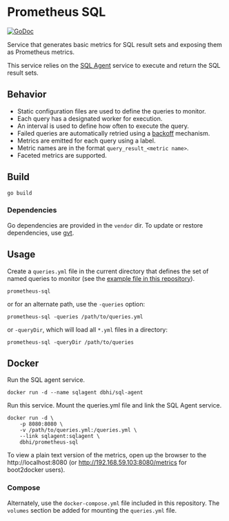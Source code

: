 # Prometheus SQL

[![GoDoc](https://godoc.org/github.com/peakgames/prometheus-sql?status.svg)](https://godoc.org/github.com/peakgames/prometheus-sql)

Service that generates basic metrics for SQL result sets and exposing them as Prometheus metrics.

This service relies on the [SQL Agent](https://github.com/peakgames/sql-agent) service to execute and return the SQL result sets.

## Behavior

- Static configuration files are used to define the queries to monitor.
- Each query has a designated worker for execution.
- An interval is used to define how often to execute the query.
- Failed queries are automatically retried using a [backoff](https://en.wikipedia.org/wiki/Exponential_backoff) mechanism.
- Metrics are emitted for each query using a label.
- Metric names are in the format `query_result_<metric name>`.
- Faceted metrics are supported.

## Build

```
go build
```

### Dependencies

Go dependencies are provided in the `vendor` dir. To update or restore dependencies, use [gvt](https://github.com/FiloSottile/gvt).


## Usage

Create a `queries.yml` file in the current directory that defines the set of named queries to monitor (see the [example file in this repository](./example-queries.yml)).

```
prometheus-sql
```

or for an alternate path, use the `-queries` option:

```
prometheus-sql -queries /path/to/queries.yml
```

or `-queryDir`, which will load all `*.yml` files in a directory:

```
prometheus-sql -queryDir /path/to/queries
```


## Docker

Run the SQL agent service.

```
docker run -d --name sqlagent dbhi/sql-agent
```


Run this service. Mount the queries.yml file and link the SQL Agent service.

```
docker run -d \
    -p 8080:8080 \
    -v /path/to/queries.yml:/queries.yml \
    --link sqlagent:sqlagent \
    dbhi/prometheus-sql
```

To view a plain text version of the metrics, open up the browser to the http://localhost:8080 (or http://192.168.59.103:8080/metrics for boot2docker users).


### Compose

Alternately, use the `docker-compose.yml` file included in this repository. The `volumes` section be added for mounting the `queries.yml` file.
